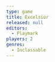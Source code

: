 ```yaml
---
type: game
title: Excelsior
released: null
editors: 
  - Playmark
players: 2
genres:
  - Inclassable
---
```

